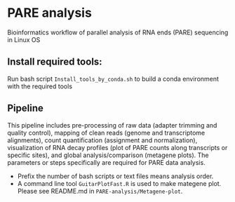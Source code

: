 # PARE analysis
 Bioinformatics workflow of parallel analysis of RNA ends (PARE) sequencing in Linux OS
 
## Install required tools:
Run bash script `Install_tools_by_conda.sh` to build a conda environment with the required tools

## Pipeline 
This pipeline includes pre-processing of raw data (adapter trimming and quality control), mapping of clean reads (genome and transcriptome alignments), count quantification (assignment and normalization), visualization of RNA decay profiles (plot of PARE counts along transcripts or specific sites), and global analysis/comparison (metagene plots). The parameters or steps specifically are required for PARE data analysis.
* Prefix the number of bash scripts or text files means analysis order.
* A command line tool `GuitarPlotFast.R` is used to make mategene plot. Please see README.md in `PARE-analysis/Metagene-plot`.
